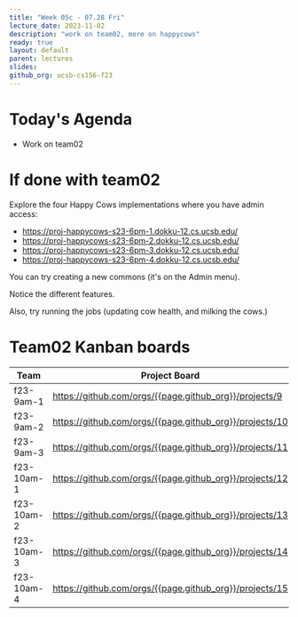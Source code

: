 ```yaml
---
title: "Week 05c - 07.28 Fri"
lecture_date: 2023-11-02
description: "work on team02, more on happycows"
ready: true
layout: default
parent: lectures
slides: 
github_org: ucsb-cs156-f23
---
```


# Today's Agenda

* Work on team02

# If done with team02

Explore the four Happy Cows implementations where you have admin access:
* <https://proj-happycows-s23-6pm-1.dokku-12.cs.ucsb.edu/>
* <https://proj-happycows-s23-6pm-2.dokku-12.cs.ucsb.edu/>
* <https://proj-happycows-s23-6pm-3.dokku-12.cs.ucsb.edu/>
* <https://proj-happycows-s23-6pm-4.dokku-12.cs.ucsb.edu/>

You can try creating a new commons (it's on the Admin menu).

Notice the different features.

Also, try running the jobs (updating cow health, and milking the cows.)

# Team02 Kanban boards

| Team | Project Board|
|------|--------------|
| f23-9am-1 | <https://github.com/orgs/{{page.github_org}}/projects/9> |
| f23-9am-2 | <https://github.com/orgs/{{page.github_org}}/projects/10> |
| f23-9am-3 | <https://github.com/orgs/{{page.github_org}}/projects/11> |
| f23-10am-1 | <https://github.com/orgs/{{page.github_org}}/projects/12> |
| f23-10am-2 | <https://github.com/orgs/{{page.github_org}}/projects/13> |
| f23-10am-3 | <https://github.com/orgs/{{page.github_org}}/projects/14> |
| f23-10am-4 | <https://github.com/orgs/{{page.github_org}}/projects/15> |


